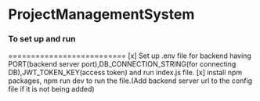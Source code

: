 # ProjectManagementSystem

### To set up and run

==========================
[x] Set up .env file for backend having PORT(backend server port),DB_CONNECTION_STRING(for connecting DB),JWT_TOKEN_KEY(access token) and run index.js file.
[x] install npm packages, npm run dev to run the file.(Add backend server url to the config file if it is not being added)
